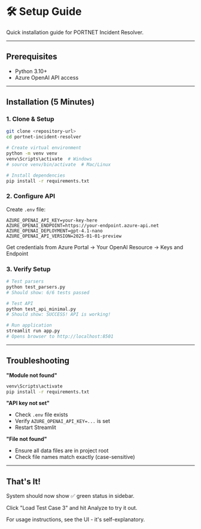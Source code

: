 # 🛠️ Setup Guide

Quick installation guide for PORTNET Incident Resolver.

---

## Prerequisites

- Python 3.10+
- Azure OpenAI API access

---

## Installation (5 Minutes)

### 1. Clone & Setup

```bash
git clone <repository-url>
cd portnet-incident-resolver

# Create virtual environment
python -m venv venv
venv\Scripts\activate  # Windows
# source venv/bin/activate  # Mac/Linux

# Install dependencies
pip install -r requirements.txt
```

### 2. Configure API

Create `.env` file:

```properties
AZURE_OPENAI_API_KEY=your-key-here
AZURE_OPENAI_ENDPOINT=https://your-endpoint.azure-api.net
AZURE_OPENAI_DEPLOYMENT=gpt-4.1-nano
AZURE_OPENAI_API_VERSION=2025-01-01-preview
```

Get credentials from Azure Portal → Your OpenAI Resource → Keys and Endpoint

### 3. Verify Setup

```bash
# Test parsers
python test_parsers.py
# Should show: 6/6 tests passed

# Test API
python test_api_minimal.py
# Should show: SUCCESS! API is working!

# Run application
streamlit run app.py
# Opens browser to http://localhost:8501
```

---

## Troubleshooting

**"Module not found"**
```bash
venv\Scripts\activate
pip install -r requirements.txt
```

**"API key not set"**
- Check `.env` file exists
- Verify `AZURE_OPENAI_API_KEY=...` is set
- Restart Streamlit

**"File not found"**
- Ensure all data files are in project root
- Check file names match exactly (case-sensitive)

---

## That's It!

System should now show ✅ green status in sidebar.

Click "Load Test Case 3" and hit Analyze to try it out.

For usage instructions, see the UI - it's self-explanatory.